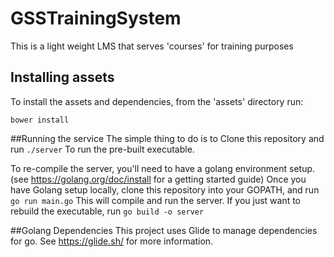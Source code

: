 # GSSTrainingSystem
This is a light weight LMS that serves 'courses' for training purposes

## Installing assets
To install the assets and dependencies, from the 'assets' directory run:

  `bower install`
  
##Running the service
The simple thing to do is to Clone this repository and run 
`./server` To run the pre-built executable.

To re-compile the server, you'll need to have a golang environment setup. 
(see https://golang.org/doc/install for a getting started guide)
Once you have Golang setup locally, clone this repository into your GOPATH, and run 
`go run main.go` This will compile and run the server. If you just want to rebuild the executable, run 
`go build -o server`

##Golang Dependencies
This project uses Glide to manage dependencies for go. See https://glide.sh/ for more information.
